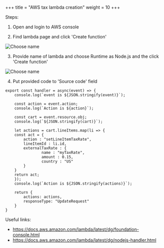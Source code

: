 +++
title = "AWS tax lambda creation"
weight = 10
+++

Steps:

1. Open and login to AWS console

2. Find lambda page and click 'Create function'

![Choose name](/images/extension/extension-1.png)

3. Provide name of lambda and choose Runtime as Node.js and the click 'Create function'

![Choose name](/images/extension/extension-2.png)

4. Put provided code to 'Source code' field
```
export const handler = async(event) => {
    console.log(`event is ${JSON.stringify(event)}`);
    
    const action = event.action;
    console.log(`Action is ${action}`);

    const cart = event.resource.obj;
    console.log(`${JSON.stringify(cart)}`);
    
    let actions = cart.lineItems.map(li => {
    const act = {
        action : "setLineItemTaxRate",
        lineItemId : li.id,
        externalTaxRate : {
                name : "myTaxRate",
                amount : 0.15,
                country : "US"
        }
    }
    return act;
    });
    console.log(`Action is ${JSON.stringify(actions)}`);
    
    return {
        actions: actions,
        responseType: "UpdateRequest"
    }
}
```


Useful links:

- https://docs.aws.amazon.com/lambda/latest/dg/foundation-console.html
- https://docs.aws.amazon.com/lambda/latest/dg/nodejs-handler.html
